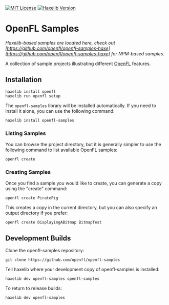 [![MIT License](https://img.shields.io/badge/license-MIT-blue.svg?style=flat)](LICENSE.md) [![Haxelib Version](https://img.shields.io/github/tag/openfl/openfl-samples.svg?style=flat&label=haxelib)](http://lib.haxe.org/p/openfl-samples)

OpenFL Samples
==============

_Haxelib-based samples are located here, check out [https://github.com/openfl/openfl-samples-haxe](https://github.com/openfl/openfl-samples-haxe) for NPM-based samples._

A collection of sample projects illustrating different [OpenFL](https://www.openfl.org/) features.


Installation
------------

    haxelib install openfl
    haxelib run openfl setup
    
The `openfl-samples` library will be installed automatically. If you need to install it alone, you can use the following command:

    haxelib install openfl-samples


### Listing Samples

You can browse the project directory, but it is generally simpler to use the following command to list available OpenFL samples:

    openfl create


### Creating Samples

Once you find a sample you would like to create, you can generate a copy using the "create" command:

    openfl create PiratePig

This creates a copy in the current directory, but you can also specify an output directory if you prefer:

    openfl create DisplayingABitmap BitmapTest


Development Builds
------------------

Clone the openfl-samples repository:

    git clone https://github.com/openfl/openfl-samples


Tell haxelib where your development copy of openfl-samples is installed:

    haxelib dev openfl-samples openfl-samples


To return to release builds:

    haxelib dev openfl-samples

